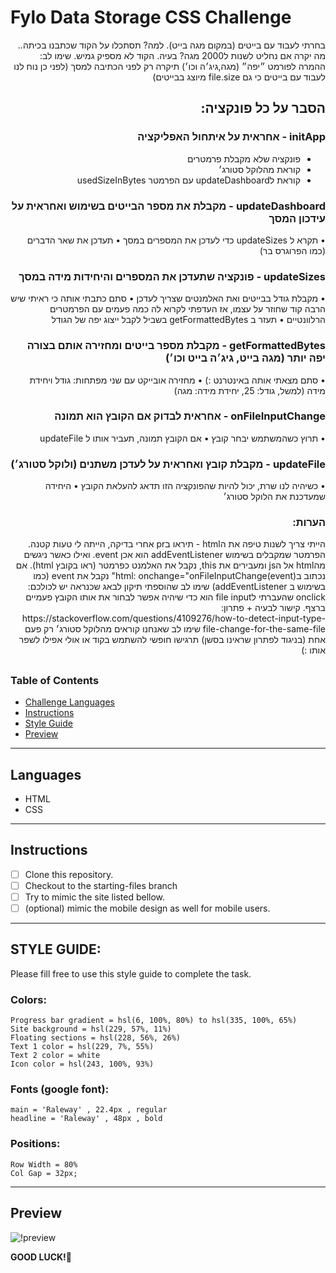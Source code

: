 # Fylo Data Storage CSS Challenge

<div dir="rtl">
<p> בחרתי לעבוד עם בייטים (במקום מגה בייט).
למה?
תסתכלו על הקוד שכתבנו בכיתה.. מה יקרה אם נחליט לשנות ל2000 מגה? בעיה.
הקוד לא מספיק גמיש.
שימו לב: ההמרה לפורמט ״יפה״ (מגה,גיג׳ה וכו׳) תיקרה רק לפני הכתיבה למסך (לפני כן נוח לנו לעבוד עם בייטים כי גם file.size מיוצג בבייטים)
</p>
<h2>
הסבר על כל פונקציה:
</h2>
<h3>
initApp - אחראית על איתחול האפליקציה
</h3>
<ul>
<li>
פונקציה שלא מקבלת פרמטרים
</li>
<li>
 קוראת מהלוקל סטורג׳
</li>
<li>
 קוראת לupdateDashboard עם הפרמטר usedSizeInBytes
</li>
</ul>
<h3>
updateDashboard - מקבלת את מספר הבייטים בשימוש ואחראית על עידכון המסך
</h3>
• תקרא ל updateSizes כדי לעדכן את המספרים במסך
• תעדכן את שאר הדברים (כמו הפרוגרס בר)
<h3>
updateSizes - פונקציה שתעדכן את המספרים והיחידות מידה במסך
</h3>
• מקבלת גודל בבייטים ואת האלמנטים שצריך לעדכן
• סתם כתבתי אותה כי ראיתי שיש הרבה קוד שחוזר על עצמו, אז העדפתי לקרוא לה כמה פעמים עם הפרמטרים הרלוונטיים
• תעזר ב getFormattedBytes בשביל לקבל ייצוג יפה של הגודל
<h3>
getFormattedBytes - מקבלת מספר בייטים ומחזירה אותם בצורה יפה יותר (מגה בייט, גיג׳ה בייט וכו׳)
</h3>
• סתם מצאתי אותה באינטרנט :)
• מחזירה אובייקט עם שני מפתחות: גודל ויחידת מידה (למשל, גודל: 25, יחידת מידה: מגה)
<h3>
onFileInputChange - אחראית לבדוק אם הקובץ הוא תמונה
</h3>
• תרוץ כשהמשתמש יבחר קובץ
• אם הקובץ תמונה, תעביר אותו ל updateFile
<h3>
updateFile - מקבלת קובץ ואחראית על לעדכן משתנים (ולוקל סטורג׳)
</h3>
• כשיהיה לנו שרת, יכול להיות שהפונקציה הזו תדאג להעלאת הקובץ
• היחידה שמעדכנת את הלוקל סטורג׳

<h3>
הערות:
</h3>
הייתי צריך לשנות טיפה את הhtml - תיראו בpr
אחרי בדיקה, הייתה לי טעות קטנה. הפרמטר שמקבלים בשימוש addEventListener הוא אכן event.
ואילו כאשר ניגשים מהhtml אל הjs ומעבירים את this, נקבל את האלמנט כפרמטר (ראו בקובץ html).
אם נכתוב בhtml:
onchange="onFileInputChange(event)"
נקבל את event (כמו בשימוש ב addEventListener)
שימו לב שהוספתי תיקון לבאג שכנראה יש לכולכם: onclick שהעברתי לfile input הוא כדי שיהיה אפשר לבחור את אותו הקובץ פעמיים ברצף.
קישור לבעיה + פתרון:
https://stackoverflow.com/questions/4109276/how-to-detect-input-type-file-change-for-the-same-file
שימו לב שאנחנו קוראים מהלוקל סטורג׳ רק פעם אחת (בניגוד לפתרון שראינו בסשן)
תרגישו חופשי להשתמש בקוד או אולי אפילו לשפר אותו :)

## </div>

### Table of Contents

- [Challenge Languages](#Languages)
- [Instructions](#Instructions)
- [Style Guide](#Style-Guide)
- [Preview](#Preview)

---

## Languages

- HTML
- CSS

---

## Instructions

- [ ] Clone this repository.
- [ ] Checkout to the starting-files branch
- [ ] Try to mimic the site listed bellow.
- [ ] (optional) mimic the mobile design as well for mobile users.

---

## STYLE GUIDE:

Please fill free to use this style guide to complete the task.

### Colors:

    Progress bar gradient = hsl(6, 100%, 80%) to hsl(335, 100%, 65%)
    Site background = hsl(229, 57%, 11%)
    Floating sections = hsl(228, 56%, 26%)
    Text 1 color = hsl(229, 7%, 55%)
    Text 2 color = white
    Icon color = hsl(243, 100%, 93%)

### Fonts (google font):

    main = 'Raleway' , 22.4px , regular
    headline = 'Raleway' , 48px , bold

### Positions:

    Row Width = 80%
    Col Gap = 32px;

---

## Preview

![!preview](./design/desktop-design.jpg)

**GOOD LUCK!**🚀
